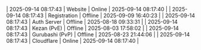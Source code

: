 | 2025-09-14 08:17:43 | Website | Online | 2025-09-14 08:17:40 |
| 2025-09-14 08:17:43 | Registration | Offline | 2025-09-09 16:40:23 |
| 2025-09-14 08:17:43 | Auth Server | Offline | 2025-08-18 09:33:31 |
| 2025-09-14 08:17:43 | Kezan (PvE) | Offline | 2025-08-03 17:58:02 |
| 2025-09-14 08:17:43 | Gurubashi (PvP) | Offline | 2025-08-23 21:44:06 |
| 2025-09-14 08:17:43 | Cloudflare | Online | 2025-09-14 08:17:40 |
